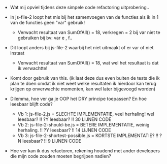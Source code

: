 - Wat mij opviel tijdens deze simpele code refactoring uitprobering..

- In js-file-2 loopt het mis bij het samenvoegen van de functies als ik in 1 van de functies geen "var" gebruik!

  * Verwacht resultaat van SumOfAll() = 18, verkregen = 2 bij var niet te gebruiken bij bv: var e , f..

- Dit loopt anders bij js-file-2 waarbij het niet uitmaakt of er var of niet instaat

  * Verwacht resultaat van SumOfAll() = 18, wat wel het resultaat is dat ik verwachtte!

- Komt door gebruik van this. (ik laat deze dus even buiten de tests die ik plan te doen omdat ik niet weet welke resultaten ik hierdoor kan terug krijgen op onverwachte momenten, kan wel later bijgevoegd worden)

- Dilemma, hoe ver ga je OOP het DRY principe toepassen? En hoe leesbaar blijft code?
  
  * Vb 1: js-file-2.js = SLECHTE IMPLEMENTATIE, veel herhaling! wel leesbaar?     !! ?Y leesbaar? !! 30 LIJNEN CODE
  * Vb 2: js-file-2-should-be.js = BETERE IMPLEMENTATIE, weinig herhaling.        !! ?Y leesbaar? !! 14 LIJNEN CODE
  * Vb 3: js-file-2-shortest-possible.js = KORTSTE IMPLEMENTATIE?                 !! ?N leesbaar? !! 9  LIJNEN CODE
  
- Hoe ver kan ik dus refactoren, rekening houdend met ander developers die mijn code zouden moeten begrijpen nadien?